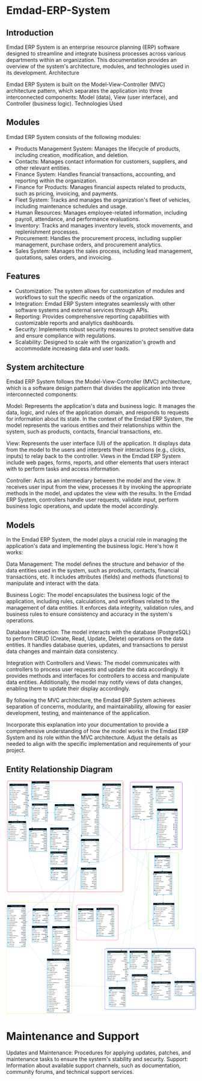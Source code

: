 # Emdad-ERP-System
## Introduction

Emdad ERP System is an enterprise resource planning (ERP) software designed to streamline and integrate business processes across various departments within an organization. This documentation provides an overview of the system's architecture, modules, and technologies used in its development.
Architecture

Emdad ERP System is built on the Model-View-Controller (MVC) architecture pattern, which separates the application into three interconnected components: Model (data), View (user interface), and Controller (business logic).
Technologies Used


## Modules

Emdad ERP System consists of the following modules:

- Products Management System: Manages the lifecycle of products, including creation, modification, and deletion.
- Contacts: Manages contact information for customers, suppliers, and other relevant entities.
- Finance System: Handles financial transactions, accounting, and reporting within the organization.
- Finance for Products: Manages financial aspects related to products, such as pricing, invoicing, and payments.
- Fleet System: Tracks and manages the organization's fleet of vehicles, including maintenance schedules and usage.
- Human Resources: Manages employee-related information, including payroll, attendance, and performance evaluations.
- Inventory: Tracks and manages inventory levels, stock movements, and replenishment processes.
- Procurement: Handles the procurement process, including supplier management, purchase orders, and procurement analytics.
- Sales System: Manages the sales process, including lead management, quotations, sales orders, and invoicing.

## Features

- Customization: The system allows for customization of modules and workflows to suit the specific needs of the organization.
- Integration: Emdad ERP System integrates seamlessly with other software systems and external services through APIs.
- Reporting: Provides comprehensive reporting capabilities with customizable reports and analytics dashboards.
- Security: Implements robust security measures to protect sensitive data and ensure compliance with regulations.
- Scalability: Designed to scale with the organization's growth and accommodate increasing data and user loads.

## System architecture
Emdad ERP System follows the Model-View-Controller (MVC) architecture, which is a software design pattern that divides the application into three interconnected components:

Model: Represents the application's data and business logic. It manages the data, logic, and rules of the application domain, and responds to requests for information about its state. In the context of the Emdad ERP System, the model represents the various entities and their relationships within the system, such as products, contacts, financial transactions, etc.

View: Represents the user interface (UI) of the application. It displays data from the model to the users and interprets their interactions (e.g., clicks, inputs) to relay back to the controller. Views in the Emdad ERP System include web pages, forms, reports, and other elements that users interact with to perform tasks and access information.

Controller: Acts as an intermediary between the model and the view. It receives user input from the view, processes it by invoking the appropriate methods in the model, and updates the view with the results. In the Emdad ERP System, controllers handle user requests, validate input, perform business logic operations, and update the model accordingly.

## Models
In the Emdad ERP System, the model plays a crucial role in managing the application's data and implementing the business logic. Here's how it works:

Data Management: The model defines the structure and behavior of the data entities used in the system, such as products, contacts, financial transactions, etc. It includes attributes (fields) and methods (functions) to manipulate and interact with the data.

Business Logic: The model encapsulates the business logic of the application, including rules, calculations, and workflows related to the management of data entities. It enforces data integrity, validation rules, and business rules to ensure consistency and accuracy in the system's operations.

Database Interaction: The model interacts with the database (PostgreSQL) to perform CRUD (Create, Read, Update, Delete) operations on the data entities. It handles database queries, updates, and transactions to persist data changes and maintain data consistency.

Integration with Controllers and Views: The model communicates with controllers to process user requests and update the data accordingly. It provides methods and interfaces for controllers to access and manipulate data entities. Additionally, the model may notify views of data changes, enabling them to update their display accordingly.

By following the MVC architecture, the Emdad ERP System achieves separation of concerns, modularity, and maintainability, allowing for easier development, testing, and maintenance of the application.

Incorporate this explanation into your documentation to provide a comprehensive understanding of how the model works in the Emdad ERP System and its role within the MVC architecture. Adjust the details as needed to align with the specific implementation and requirements of your project.

## Entity Relationship Diagram

![](debian/source/emdad_allmodels.png)

# Maintenance and Support

Updates and Maintenance: Procedures for applying updates, patches, and maintenance tasks to ensure the system's stability and security.
Support: Information about available support channels, such as documentation, community forums, and technical support services.
